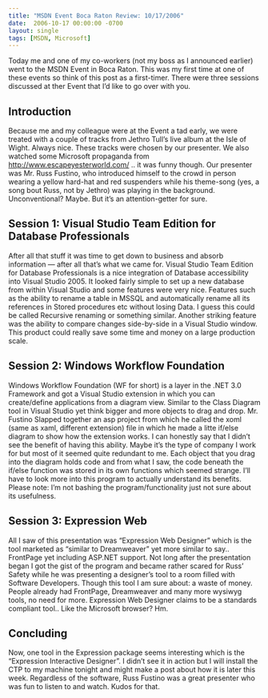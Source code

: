 ```yaml
---
title: "MSDN Event Boca Raton Review: 10/17/2006"
date:  2006-10-17 00:00:00 -0700
layout: single
tags: [MSDN, Microsoft]
---
```


Today me and one of my co-workers (not my boss as I announced earlier) went to the MSDN Event in Boca Raton. This was my first time at one of these events so think of this post as a first-timer. There were three sessions discussed at ther Event that I’d like to go over with you.

## Introduction

Because me and my colleague were at the Event a tad early, we were treated with a couple of tracks from Jethro Tull’s live album at the Isle of Wight. Always nice. These tracks were chosen by our presenter. We also watched some Microsoft propaganda from http://www.escapeyesterworld.com/ .. it was funny though.
Our presenter was Mr. Russ Fustino, who introduced himself to the crowd in person wearing a yellow hard-hat and red suspenders while his theme-song (yes, a song bout Russ, not by Jethro) was playing in the background. Unconventional? Maybe. But it’s an attention-getter for sure.

## Session 1: Visual Studio Team Edition for Database Professionals

After all that stuff it was time to get down to business and absorb information — after all that’s what we came for. Visual Studio Team Edition for Database Professionals is a nice integration of Database accessibility into Visual Studio 2005. It looked fairly simple to set up a new database from within Visual Studio and some features were very nice. Features such as the ability to rename a table in MSSQL and automatically rename all its references in Stored procedures etc without losing Data. I guess this could be called Recursive renaming or something similar. Another striking feature was the ability to compare changes side-by-side in a Visual Studio window. This product could really save some time and money on a large production scale.

## Session 2: Windows Workflow Foundation

Windows Workflow Foundation (WF for short) is a layer in the .NET 3.0 Framework and got a Visual Studio extension in which you can create/define applications from a diagram view. Similar to the Class Diagram tool in Visual Studio yet think bigger and more objects to drag and drop. Mr. Fustino Slapped together an asp project from which he called the xoml (same as xaml, different extension) file in which he made a litte if/else diagram to show how the extension works. I can honestly say that I didn’t see the benefit of having this ability. Maybe it’s the type of company I work for but most of it seemed quite redundant to me. Each object that you drag into the diagram holds code and from what I saw, the code beneath the if/else function was stored in its own functions which seemed strange. I’ll have to look more into this program to actually understand its benefits. Please note: I’m not bashing the program/functionality just not sure about its usefulness.

## Session 3: Expression Web

All I saw of this presentation was “Expression Web Designer” which is the tool marketed as “similar to Dreamweaver” yet more similar to say.. FrontPage yet including ASP.NET support. Not long after the presentation began I got the gist of the program and became rather scared for Russ’ Safety while he was presenting a designer’s tool to a room filled with Software Developers. Though this tool I am sure about: a waste of money. People already had FrontPage, Dreamweaver and many more wysiwyg tools, no need for more. Expression Web Designer claims to be a standards compliant tool.. Like the Microsoft browser? Hm.

## Concluding

Now, one tool in the Expression package seems interesting which is the “Expression Interactive Designer”. I didn’t see it in action but I will install the CTP to my machine tonight and might make a post about how it is later this week. Regardless of the software, Russ Fustino was a great presenter who was fun to listen to and watch. Kudos for that.
